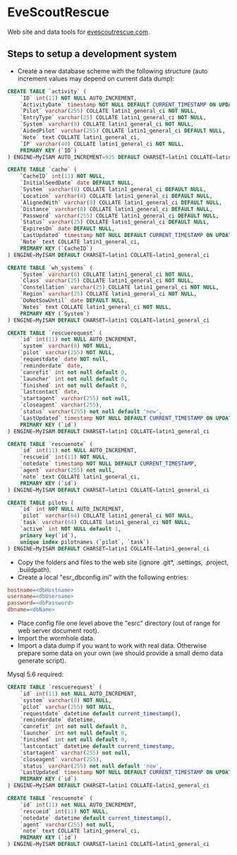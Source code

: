 # EveScoutRescue
Web site and data tools for [evescoutrescue.com](https://evescoutrescue.com/home/).

## Steps to setup a development system
* Create a new database scheme with the following structure (auto increment values may depend on current data dump):
```sql
CREATE TABLE `activity` (
	`ID` int(11) NOT NULL AUTO_INCREMENT,
	`ActivityDate` timestamp NOT NULL DEFAULT CURRENT_TIMESTAMP ON UPDATE CURRENT_TIMESTAMP,
	`Pilot` varchar(255) COLLATE latin1_general_ci NOT NULL,
	`EntryType` varchar(25) COLLATE latin1_general_ci NOT NULL,
	`System` varchar(8) COLLATE latin1_general_ci NOT NULL,
	`AidedPilot` varchar(255) COLLATE latin1_general_ci DEFAULT NULL,
	`Note` text COLLATE latin1_general_ci,
	`IP` varchar(40) COLLATE latin1_general_ci NOT NULL,
	PRIMARY KEY (`ID`)
) ENGINE=MyISAM AUTO_INCREMENT=925 DEFAULT CHARSET=latin1 COLLATE=latin1_general_ci

CREATE TABLE `cache` (
	`CacheID` int(11) NOT NULL,
	`InitialSeedDate` date DEFAULT NULL,
	`System` varchar(8) COLLATE latin1_general_ci DEFAULT NULL,
	`Location` varchar(8) COLLATE latin1_general_ci DEFAULT NULL,
	`AlignedWith` varchar(8) COLLATE latin1_general_ci DEFAULT NULL,
	`Distance` varchar(8) COLLATE latin1_general_ci DEFAULT NULL,
	`Password` varchar(255) COLLATE latin1_general_ci DEFAULT NULL,
	`Status` varchar(25) COLLATE latin1_general_ci DEFAULT NULL,
	`ExpiresOn` date DEFAULT NULL,
	`LastUpdated` timestamp NOT NULL DEFAULT CURRENT_TIMESTAMP ON UPDATE CURRENT_TIMESTAMP,
	`Note` text COLLATE latin1_general_ci,
	PRIMARY KEY (`CacheID`)
) ENGINE=MyISAM DEFAULT CHARSET=latin1 COLLATE=latin1_general_ci

CREATE TABLE `wh_systems` (
	`System` varchar(8) COLLATE latin1_general_ci NOT NULL,
	`Class` varchar(25) COLLATE latin1_general_ci NOT NULL,
	`Constellation` varchar(25) COLLATE latin1_general_ci NOT NULL,
	`Region` varchar(25) COLLATE latin1_general_ci NOT NULL,
	`DoNotSowUntil` date DEFAULT NULL,
	`Notes` text COLLATE latin1_general_ci NOT NULL,
	PRIMARY KEY (`System`)
) ENGINE=MyISAM DEFAULT CHARSET=latin1 COLLATE=latin1_general_ci

CREATE TABLE `rescuerequest` (
	`id` int(11) not NULL AUTO_INCREMENT,
	`system` varchar(8) NOT NULL,
	`pilot` varchar(255) NOT NULL,
	`requestdate` date NOT null,
	`reminderdate` date,
	`canrefit` int not null default 0,
	`launcher` int not null default 0,
	`finished` int not null default 0,
	`lastcontact` date,
	`startagent` varchar(255) not null,
	`closeagent` varchar(255),
	`status` varchar(255) not null default 'new',
	`LastUpdated` timestamp NOT NULL DEFAULT CURRENT_TIMESTAMP ON UPDATE CURRENT_TIMESTAMP,
	PRIMARY KEY (`id`)
) ENGINE=MyISAM DEFAULT CHARSET=latin1 COLLATE=latin1_general_ci

CREATE TABLE `rescuenote` (
	`id` int(11) not NULL AUTO_INCREMENT,
	`rescueid` int(11) NOT NULL,
	`notedate` timestamp NOT NULL DEFAULT CURRENT_TIMESTAMP,
	`agent` varchar(255) not null,
	`note` text COLLATE latin1_general_ci,
	PRIMARY KEY (`id`)
) ENGINE=MyISAM DEFAULT CHARSET=latin1 COLLATE=latin1_general_ci

CREATE TABLE pilots (
	`id` int NOT NULL AUTO_INCREMENT,
	`pilot` varchar(64) COLLATE latin1_general_ci NOT NULL,
	`task` varchar(64) COLLATE latin1_general_ci NOT NULL,
	`active` int NOT NULL default 1,
	primary key(`id`),
	unique index pilotnames (`pilot`, `task`)
) ENGINE=MyISAM DEFAULT CHARSET=latin1 COLLATE=latin1_general_ci
```
* Copy the folders and files to the web site (ignore .git*, .settings, .project, .buildpath).
* Create a local "esr_dbconfig.ini" with the following entries:
```ini
hostname=<dbHostname>
username=<dbUsername>
password=<dbPassword>
dbname=<dbName>
```
* Place config file one level above the "esrc" directory (out of range for web server document root).
* Import the wormhole data.
* Import a data dump if you want to work with real data. Otherwise prepare some data on your own (we should provide a small demo data generate script). 

Mysql 5.6 required:
```sql
CREATE TABLE `rescuerequest` (
	`id` int(11) not NULL AUTO_INCREMENT,
	`system` varchar(8) NOT NULL,
	`pilot` varchar(255) NOT NULL,
	`requestdate` datetime default current_timestamp(),
	`reminderdate` datetime,
	`canrefit` int not null default 0,
	`launcher` int not null default 0,
	`finished` int not null default 0,
	`lastcontact` datetime default current_timestamp,
	`startagent` varchar(255) not null,
	`closeagent` varchar(255),
	`status` varchar(255) not null default 'new',
	`LastUpdated` timestamp NOT NULL DEFAULT CURRENT_TIMESTAMP ON UPDATE CURRENT_TIMESTAMP,
	PRIMARY KEY (`id`)
) ENGINE=MyISAM DEFAULT CHARSET=latin1 COLLATE=latin1_general_ci

CREATE TABLE `rescuenote` (
	`id` int(11) not NULL AUTO_INCREMENT,
	`rescueid` int(11) NOT NULL,
	`notedate` datetime default current_timestamp(),
	`agent` varchar(255) not null,
	`note` text COLLATE latin1_general_ci,
	PRIMARY KEY (`id`)
) ENGINE=MyISAM DEFAULT CHARSET=latin1 COLLATE=latin1_general_ci
```
